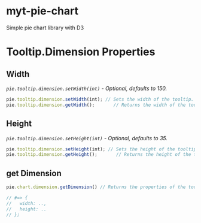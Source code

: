 # myt-pie-chart
Simple pie chart library with D3

# Tooltip.Dimension Properties

## Width

  _`pie.tooltip.dimension.setWidth(int)` - Optional, defaults to 150._

```JavaScript
pie.tooltip.dimension.setWidth(int); // Sets the width of the tooltip.
pie.tooltip.dimension.getWidth();       // Returns the width of the tooltip.
```
## Height

  _`pie.tooltip.dimension.setHeight(int)` - Optional, defaults to 35._

```JavaScript
pie.tooltip.dimension.setHeight(int); // Sets the height of the tooltip.
pie.tooltip.dimension.getHeight();       // Returns the height of the tooltip.
```

## get Dimension

```JavaScript
pie.chart.dimension.getDimension() // Returns the properties of the tooltip.dimension object

// #=> {
//   width: ..,
//   height: ..
// };
```
